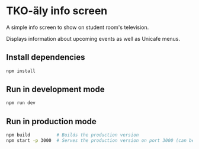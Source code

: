 # TKO-äly info screen

A simple info screen to show on student room's television.

Displays information about upcoming events as well as Unicafe menus.

## Install dependencies

```bash
npm install
```

## Run in development mode

```bash
npm run dev
```

## Run in production mode

```bash
npm build          # Builds the production version
npm start -p 3000  # Serves the production version on port 3000 (can be changed)
```
